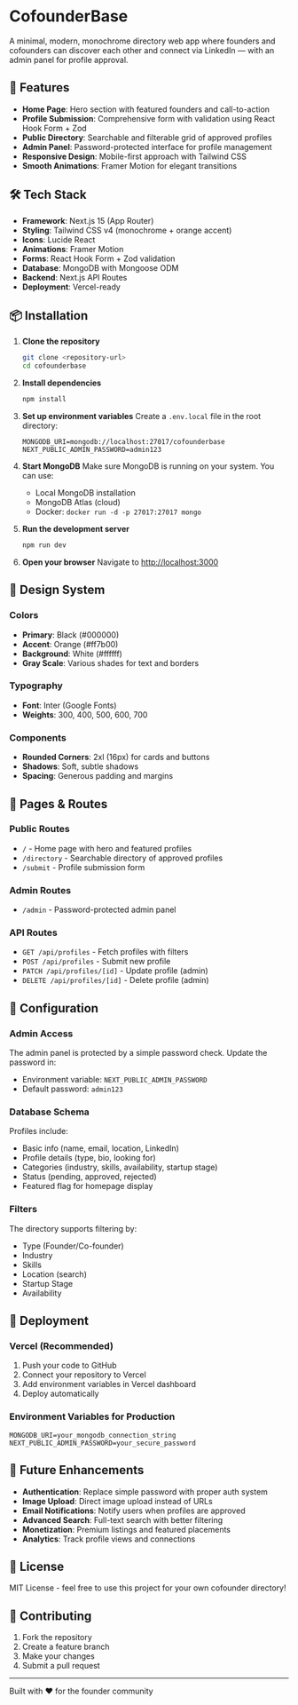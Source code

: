 # CofounderBase

A minimal, modern, monochrome directory web app where founders and cofounders can discover each other and connect via LinkedIn — with an admin panel for profile approval.

## 🚀 Features

- **Home Page**: Hero section with featured founders and call-to-action
- **Profile Submission**: Comprehensive form with validation using React Hook Form + Zod
- **Public Directory**: Searchable and filterable grid of approved profiles
- **Admin Panel**: Password-protected interface for profile management
- **Responsive Design**: Mobile-first approach with Tailwind CSS
- **Smooth Animations**: Framer Motion for elegant transitions

## 🛠 Tech Stack

- **Framework**: Next.js 15 (App Router)
- **Styling**: Tailwind CSS v4 (monochrome + orange accent)
- **Icons**: Lucide React
- **Animations**: Framer Motion
- **Forms**: React Hook Form + Zod validation
- **Database**: MongoDB with Mongoose ODM
- **Backend**: Next.js API Routes
- **Deployment**: Vercel-ready

## 📦 Installation

1. **Clone the repository**
   ```bash
   git clone <repository-url>
   cd cofounderbase
   ```

2. **Install dependencies**
   ```bash
   npm install
   ```

3. **Set up environment variables**
   Create a `.env.local` file in the root directory:
   ```env
   MONGODB_URI=mongodb://localhost:27017/cofounderbase
   NEXT_PUBLIC_ADMIN_PASSWORD=admin123
   ```

4. **Start MongoDB**
   Make sure MongoDB is running on your system. You can use:
   - Local MongoDB installation
   - MongoDB Atlas (cloud)
   - Docker: `docker run -d -p 27017:27017 mongo`

5. **Run the development server**
   ```bash
   npm run dev
   ```

6. **Open your browser**
   Navigate to [http://localhost:3000](http://localhost:3000)

## 🎨 Design System

### Colors
- **Primary**: Black (#000000)
- **Accent**: Orange (#ff7b00)
- **Background**: White (#ffffff)
- **Gray Scale**: Various shades for text and borders

### Typography
- **Font**: Inter (Google Fonts)
- **Weights**: 300, 400, 500, 600, 700

### Components
- **Rounded Corners**: 2xl (16px) for cards and buttons
- **Shadows**: Soft, subtle shadows
- **Spacing**: Generous padding and margins

## 📱 Pages & Routes

### Public Routes
- `/` - Home page with hero and featured profiles
- `/directory` - Searchable directory of approved profiles
- `/submit` - Profile submission form

### Admin Routes
- `/admin` - Password-protected admin panel

### API Routes
- `GET /api/profiles` - Fetch profiles with filters
- `POST /api/profiles` - Submit new profile
- `PATCH /api/profiles/[id]` - Update profile (admin)
- `DELETE /api/profiles/[id]` - Delete profile (admin)

## 🔧 Configuration

### Admin Access
The admin panel is protected by a simple password check. Update the password in:
- Environment variable: `NEXT_PUBLIC_ADMIN_PASSWORD`
- Default password: `admin123`

### Database Schema
Profiles include:
- Basic info (name, email, location, LinkedIn)
- Profile details (type, bio, looking for)
- Categories (industry, skills, availability, startup stage)
- Status (pending, approved, rejected)
- Featured flag for homepage display

### Filters
The directory supports filtering by:
- Type (Founder/Co-founder)
- Industry
- Skills
- Location (search)
- Startup Stage
- Availability

## 🚀 Deployment

### Vercel (Recommended)
1. Push your code to GitHub
2. Connect your repository to Vercel
3. Add environment variables in Vercel dashboard
4. Deploy automatically

### Environment Variables for Production
```env
MONGODB_URI=your_mongodb_connection_string
NEXT_PUBLIC_ADMIN_PASSWORD=your_secure_password
```

## 🔮 Future Enhancements

- **Authentication**: Replace simple password with proper auth system
- **Image Upload**: Direct image upload instead of URLs
- **Email Notifications**: Notify users when profiles are approved
- **Advanced Search**: Full-text search with better filtering
- **Monetization**: Premium listings and featured placements
- **Analytics**: Track profile views and connections

## 📄 License

MIT License - feel free to use this project for your own cofounder directory!

## 🤝 Contributing

1. Fork the repository
2. Create a feature branch
3. Make your changes
4. Submit a pull request

---

Built with ❤️ for the founder community